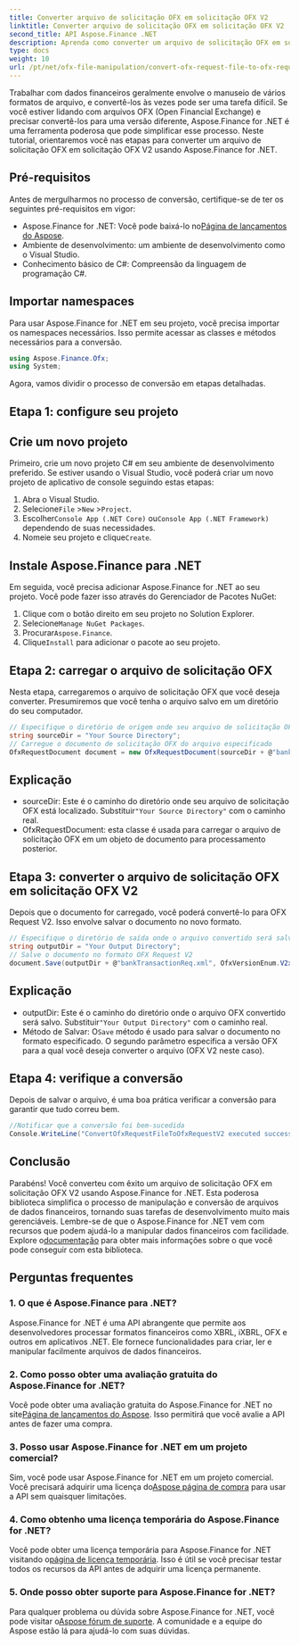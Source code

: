 ```yaml
---
title: Converter arquivo de solicitação OFX em solicitação OFX V2
linktitle: Converter arquivo de solicitação OFX em solicitação OFX V2
second_title: API Aspose.Finance .NET
description: Aprenda como converter um arquivo de solicitação OFX em solicitação OFX V2 usando Aspose.Finance for .NET. Guia passo a passo com instruções detalhadas e exemplos de código.
type: docs
weight: 10
url: /pt/net/ofx-file-manipulation/convert-ofx-request-file-to-ofx-request-v2/
---
```

Trabalhar com dados financeiros geralmente envolve o manuseio de vários formatos de arquivo, e convertê-los às vezes pode ser uma tarefa difícil. Se você estiver lidando com arquivos OFX (Open Financial Exchange) e precisar convertê-los para uma versão diferente, Aspose.Finance for .NET é uma ferramenta poderosa que pode simplificar esse processo. Neste tutorial, orientaremos você nas etapas para converter um arquivo de solicitação OFX em solicitação OFX V2 usando Aspose.Finance for .NET. 
## Pré-requisitos
Antes de mergulharmos no processo de conversão, certifique-se de ter os seguintes pré-requisitos em vigor:
-  Aspose.Finance for .NET: Você pode baixá-lo no[Página de lançamentos do Aspose](https://releases.aspose.com/finance/net/).
- Ambiente de desenvolvimento: um ambiente de desenvolvimento como o Visual Studio.
- Conhecimento básico de C#: Compreensão da linguagem de programação C#.
## Importar namespaces
Para usar Aspose.Finance for .NET em seu projeto, você precisa importar os namespaces necessários. Isso permite acessar as classes e métodos necessários para a conversão.
```csharp
using Aspose.Finance.Ofx;
using System;
```
Agora, vamos dividir o processo de conversão em etapas detalhadas.
## Etapa 1: configure seu projeto
## Crie um novo projeto
Primeiro, crie um novo projeto C# em seu ambiente de desenvolvimento preferido. Se estiver usando o Visual Studio, você poderá criar um novo projeto de aplicativo de console seguindo estas etapas:
1. Abra o Visual Studio.
2.  Selecione`File` >`New` >`Project`.
3.  Escolher`Console App (.NET Core)` ou`Console App (.NET Framework)` dependendo de suas necessidades.
4.  Nomeie seu projeto e clique`Create`.
## Instale Aspose.Finance para .NET
Em seguida, você precisa adicionar Aspose.Finance for .NET ao seu projeto. Você pode fazer isso através do Gerenciador de Pacotes NuGet:
1. Clique com o botão direito em seu projeto no Solution Explorer.
2.  Selecione`Manage NuGet Packages`.
3.  Procurar`Aspose.Finance`.
4.  Clique`Install` para adicionar o pacote ao seu projeto.
## Etapa 2: carregar o arquivo de solicitação OFX
Nesta etapa, carregaremos o arquivo de solicitação OFX que você deseja converter. Presumiremos que você tenha o arquivo salvo em um diretório do seu computador.
```csharp
// Especifique o diretório de origem onde seu arquivo de solicitação OFX está localizado
string sourceDir = "Your Source Directory";
// Carregue o documento de solicitação OFX do arquivo especificado
OfxRequestDocument document = new OfxRequestDocument(sourceDir + @"bankTransactionReq.sgml");
```
## Explicação
- sourceDir: Este é o caminho do diretório onde seu arquivo de solicitação OFX está localizado. Substituir`"Your Source Directory"` com o caminho real.
- OfxRequestDocument: esta classe é usada para carregar o arquivo de solicitação OFX em um objeto de documento para processamento posterior.
## Etapa 3: converter o arquivo de solicitação OFX em solicitação OFX V2
Depois que o documento for carregado, você poderá convertê-lo para OFX Request V2. Isso envolve salvar o documento no novo formato.
```csharp
// Especifique o diretório de saída onde o arquivo convertido será salvo
string outputDir = "Your Output Directory";
// Salve o documento no formato OFX Request V2
document.Save(outputDir + @"bankTransactionReq.xml", OfxVersionEnum.V2x);
```
## Explicação
-  outputDir: Este é o caminho do diretório onde o arquivo OFX convertido será salvo. Substituir`"Your Output Directory"` com o caminho real.
-  Método de Salvar: O`Save` método é usado para salvar o documento no formato especificado. O segundo parâmetro especifica a versão OFX para a qual você deseja converter o arquivo (OFX V2 neste caso).
## Etapa 4: verifique a conversão
Depois de salvar o arquivo, é uma boa prática verificar a conversão para garantir que tudo correu bem.
```csharp
//Notificar que a conversão foi bem-sucedida
Console.WriteLine("ConvertOfxRequestFileToOfxRequestV2 executed successfully.");
```
## Conclusão
 Parabéns! Você converteu com êxito um arquivo de solicitação OFX em solicitação OFX V2 usando Aspose.Finance for .NET. Esta poderosa biblioteca simplifica o processo de manipulação e conversão de arquivos de dados financeiros, tornando suas tarefas de desenvolvimento muito mais gerenciáveis. Lembre-se de que o Aspose.Finance for .NET vem com recursos que podem ajudá-lo a manipular dados financeiros com facilidade. Explore o[documentação](https://reference.aspose.com/finance/net/) para obter mais informações sobre o que você pode conseguir com esta biblioteca.
## Perguntas frequentes
### 1. O que é Aspose.Finance para .NET?
Aspose.Finance for .NET é uma API abrangente que permite aos desenvolvedores processar formatos financeiros como XBRL, iXBRL, OFX e outros em aplicativos .NET. Ele fornece funcionalidades para criar, ler e manipular facilmente arquivos de dados financeiros.
### 2. Como posso obter uma avaliação gratuita do Aspose.Finance for .NET?
 Você pode obter uma avaliação gratuita do Aspose.Finance for .NET no site[Página de lançamentos do Aspose](https://releases.aspose.com/). Isso permitirá que você avalie a API antes de fazer uma compra.
### 3. Posso usar Aspose.Finance for .NET em um projeto comercial?
 Sim, você pode usar Aspose.Finance for .NET em um projeto comercial. Você precisará adquirir uma licença do[Aspose página de compra](https://purchase.aspose.com/buy) para usar a API sem quaisquer limitações.
### 4. Como obtenho uma licença temporária do Aspose.Finance for .NET?
 Você pode obter uma licença temporária para Aspose.Finance for .NET visitando o[página de licença temporária](https://purchase.aspose.com/temporary-license/). Isso é útil se você precisar testar todos os recursos da API antes de adquirir uma licença permanente.
### 5. Onde posso obter suporte para Aspose.Finance for .NET?
 Para qualquer problema ou dúvida sobre Aspose.Finance for .NET, você pode visitar o[Aspose fórum de suporte](https://forum.aspose.com/c/finance/43). A comunidade e a equipe do Aspose estão lá para ajudá-lo com suas dúvidas.